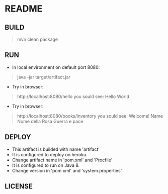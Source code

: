 # README

## BUILD
> mvn clean package

## RUN
* In local environment on default port 8080:
> java -jar target/artifact.jar

* Try in browser:
> http://localhost:8080/hello
you sould see:
> Hello World

* Try in browser:
> http://localhost:8080/books/inventory
you sould see:
Welcome!
Name
Nome della Rosa
Guerra e pace

## DEPLOY
* This artifact is builded with name 'artifact'
* It is configured to deploy on heroku.
* Change artifact name in 'pom.xml' and 'Procfile'
* It is configured to run on Java 8.
* Change version in 'pom.xml' and 'system.properties'

## LICENSE
